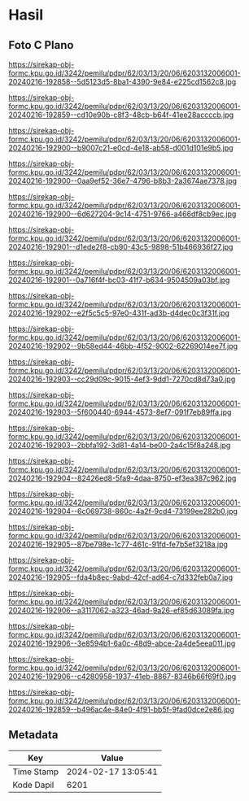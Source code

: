 # Hasil

## Foto C Plano

https://sirekap-obj-formc.kpu.go.id/3242/pemilu/pdpr/62/03/13/20/06/6203132006001-20240216-192858--5d5123d5-8ba1-4390-9e84-e225cd1562c8.jpg

https://sirekap-obj-formc.kpu.go.id/3242/pemilu/pdpr/62/03/13/20/06/6203132006001-20240216-192859--cd10e90b-c8f3-48cb-b64f-41ee28accccb.jpg

https://sirekap-obj-formc.kpu.go.id/3242/pemilu/pdpr/62/03/13/20/06/6203132006001-20240216-192900--b9007c21-e0cd-4e18-ab58-d001d101e9b5.jpg

https://sirekap-obj-formc.kpu.go.id/3242/pemilu/pdpr/62/03/13/20/06/6203132006001-20240216-192900--0aa9ef52-36e7-4796-b8b3-2a3674ae7378.jpg

https://sirekap-obj-formc.kpu.go.id/3242/pemilu/pdpr/62/03/13/20/06/6203132006001-20240216-192900--6d627204-9c14-4751-9766-a466df8cb9ec.jpg

https://sirekap-obj-formc.kpu.go.id/3242/pemilu/pdpr/62/03/13/20/06/6203132006001-20240216-192901--d1ede2f8-cb90-43c5-9898-51b466936f27.jpg

https://sirekap-obj-formc.kpu.go.id/3242/pemilu/pdpr/62/03/13/20/06/6203132006001-20240216-192901--0a716f4f-bc03-41f7-b634-9504509a03bf.jpg

https://sirekap-obj-formc.kpu.go.id/3242/pemilu/pdpr/62/03/13/20/06/6203132006001-20240216-192902--e2f5c5c5-97e0-431f-ad3b-d4dec0c3f31f.jpg

https://sirekap-obj-formc.kpu.go.id/3242/pemilu/pdpr/62/03/13/20/06/6203132006001-20240216-192902--9b58ed44-46bb-4f52-9002-62269014ee7f.jpg

https://sirekap-obj-formc.kpu.go.id/3242/pemilu/pdpr/62/03/13/20/06/6203132006001-20240216-192903--cc29d09c-9015-4ef3-9dd1-7270cd8d73a0.jpg

https://sirekap-obj-formc.kpu.go.id/3242/pemilu/pdpr/62/03/13/20/06/6203132006001-20240216-192903--5f600440-6944-4573-8ef7-091f7eb89ffa.jpg

https://sirekap-obj-formc.kpu.go.id/3242/pemilu/pdpr/62/03/13/20/06/6203132006001-20240216-192903--2bbfa192-3d81-4a14-be00-2a4c15f8a248.jpg

https://sirekap-obj-formc.kpu.go.id/3242/pemilu/pdpr/62/03/13/20/06/6203132006001-20240216-192904--82426ed8-5fa9-4daa-8750-ef3ea387c962.jpg

https://sirekap-obj-formc.kpu.go.id/3242/pemilu/pdpr/62/03/13/20/06/6203132006001-20240216-192904--6c069738-860c-4a2f-9cd4-73199ee282b0.jpg

https://sirekap-obj-formc.kpu.go.id/3242/pemilu/pdpr/62/03/13/20/06/6203132006001-20240216-192905--87be798e-1c77-461c-91fd-fe7b5ef3218a.jpg

https://sirekap-obj-formc.kpu.go.id/3242/pemilu/pdpr/62/03/13/20/06/6203132006001-20240216-192905--fda4b8ec-9abd-42cf-ad64-c7d332feb0a7.jpg

https://sirekap-obj-formc.kpu.go.id/3242/pemilu/pdpr/62/03/13/20/06/6203132006001-20240216-192906--a3117062-a323-46ad-9a26-ef85d63089fa.jpg

https://sirekap-obj-formc.kpu.go.id/3242/pemilu/pdpr/62/03/13/20/06/6203132006001-20240216-192906--3e8594b1-6a0c-48d9-abce-2a4de5eea011.jpg

https://sirekap-obj-formc.kpu.go.id/3242/pemilu/pdpr/62/03/13/20/06/6203132006001-20240216-192906--c4280958-1937-41eb-8867-8346b66f69f0.jpg

https://sirekap-obj-formc.kpu.go.id/3242/pemilu/pdpr/62/03/13/20/06/6203132006001-20240216-192859--b496ac4e-84e0-4f91-bb5f-9fad0dce2e86.jpg


## Metadata

| Key        | Value               |
| ---------- | ------------------- |
| Time Stamp | 2024-02-17 13:05:41 |
| Kode Dapil | 6201                |



